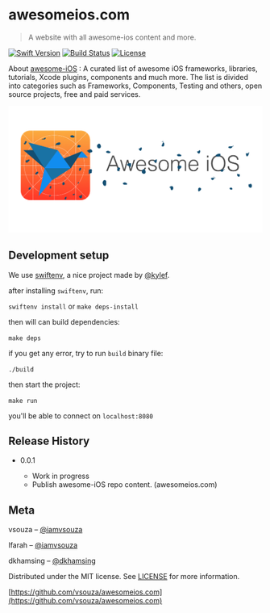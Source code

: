 # awesomeios.com
> A website with all awesome-ios content and more.

[![Swift Version][swift-image]][swift-url]
[![Build Status][travis-image]][travis-url]
[![License][license-image]][license-url]

About [awesome-iOS](http://github.com/vsouza/awesome-ios) : A curated list of awesome iOS frameworks, libraries, tutorials, Xcode plugins, components and much more. The list is divided into categories such as Frameworks, Components, Testing and others, open source projects, free and paid services. 

![](https://raw.githubusercontent.com/vsouza/awesome-ios/master/awesome_logo.png)


## Development setup

We use [swiftenv](https://github.com/kylef/swiftenv), a nice project made by [@kylef](https://github.com/kylef). 

after installing `swiftenv`, run:

`swiftenv install` or `make deps-install`

then will can build dependencies:

`make deps`

if you get any error, try to run `build` binary file:

`./build`

then start the project:

`make run`

you'll be able to connect on `localhost:8080`

## Release History

* 0.0.1
	  
    * Work in progress
    * Publish awesome-iOS repo content. (awesomeios.com)

## Meta

vsouza – [@iamvsouza](https://twitter.com/iamvsouza)

lfarah – [@iamvsouza](https://twitter.com/lfarah) 

dkhamsing  – [@dkhamsing](https://twitter.com/dkhamsing) 

Distributed under the MIT license. See [LICENSE](https://github.com/vsouza/awesomeios.com/blob/master/LICENSE) for more information.

[https://github.com/vsouza/awesomeios.com](https://github.com/vsouza/awesomeios.com)

[swift-image]: https://img.shields.io/badge/swift-2.2-orange.svg?style=flat-square
[swift-url]: https://swift.org
[license-image]: https://img.shields.io/badge/License-MIT-blue.svg?style=flat-square
[license-url]: https://github.com/vsouza/awesomeios.com/blob/master/LICENSE
[travis-image]: https://img.shields.io/travis/vsouza/awesomeios.com/master.svg?style=flat-square
[travis-url]: https://travis-ci.org/vsouza/awesomeios.com

